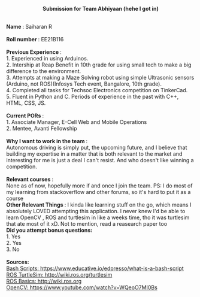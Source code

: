 <p align="center"><b>Submission for Team Abhiyaan (hehe I got in)</b></p><br>
<b> Name </b>: Saiharan R <br><br>
<b> Roll number </b>: EE21B116<br><br>
<b> Previous Experience </b>:<br>
1. Experienced in using Arduinos.<br>
2. Intership at Reap Benefit in 10th grade for using small tech to make a big difference to the environment.<br>
3. Attempts at making a Maze Solving robot using simple Ultrasonic sensors (Arduino, not ROS)(Infosys Tech event, Bangalore, 10th grade).<br>
4. Completed all tasks for Techsoc Electronics competition on TinkerCad.<br>
5. Fluent in Python and C. Periods of experience in the past with C++, HTML, CSS, JS.<br>
<br>
<b> Current PORs </b>:<br>
1. Associate Manager,  E-Cell Web and Mobile Operations<br>
2. Mentee, Avanti Fellowship <br>
<br>
<b> Why I want to work in the team </b>:<br> Autonomous driving is simply put, the upcoming future, and I believe that building my expertise in a matter that is both relevant to the market and interesting for me is just a deal I can't resist. And who doesn't like winning a competition.<br>
<br>
<b> Relevant courses </b>:<br>
None as of now, hopefully more if and once I join the team. PS: I do most of my learning from stackoverflow and other forums, so it's hard to put it as a course<br>
<b> Other Relevant Things </b>: I kinda like learning stuff on the go, which means I absolutely LOVED attempting this application. I never knew I'd be able to learn OpenCV , ROS and turtlesim in like a weeks time, tho it was turtlesim that ate most of it xD. Not to mention, read a reasearch paper too<br>
<b>Did you attempt bonus questions:</b><br>
1. Yes<br>
2. Yes<br>
3. No<br>
<br>
<b>Sources:</b><br>
<a href="https://www.educative.io/edpresso/what-is-a-bash-script"> Bash Scripts: https://www.educative.io/edpresso/what-is-a-bash-script</a><br>
<a href="http://wiki.ros.org/turtlesim"> ROS TurtleSim: http://wiki.ros.org/turtlesim</a><br>
<a href="http://wiki.ros.org"> ROS Basics: http://wiki.ros.org</a><br>
<a href="https://www.youtube.com/watch?v=WQeoO7MI0Bs"> OpenCV: https://www.youtube.com/watch?v=WQeoO7MI0Bs</a><br>

